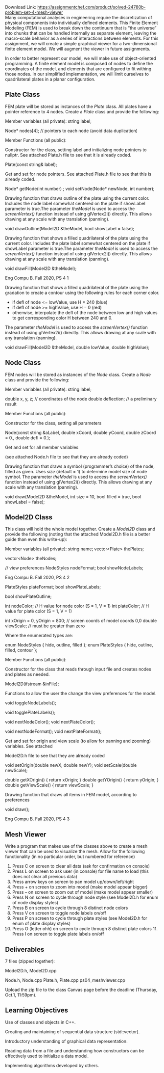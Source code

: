 Download Link: https://assignmentchef.com/product/solved-24780b-problem-set-4-mesh-viewer
<br>
Many computational analyses in engineering require the discretization of physical components into individually defined elements. This Finite Element Modeling (FEM) is used to break down the continuum that is “the universe” into chunks that can be handled internally as separate element, leaving the macro-scale behavior as a series of interactions between elements. For this assignment, we will create a simple graphical viewer for a two-dimensional finite element model. We will augment the viewer in future assignments.

In order to better represent our model, we will make use of object-oriented programming. A finite element model is composed of nodes to define the coordinates of the model, and elements that are configured to fit withing those nodes. In our simplified implementation, we will limit ourselves to quadrilateral plates in a planar configuration.

<h2>Plate Class</h2>

FEM plate will be stored as instances of the <em>Plate</em> class. All plates have a pointer reference to 4 nodes. Create a <em>Plate</em> class and provide the following:

Member variables (all private):  string label;

Node* nodes[4]; // pointers to each node (avoid data duplication)




Member Functions (all public):

Constructor for the class, setting label and initializing node pointers to nullptr. See attached Plate.h file to see that it is already coded.

Plate(const string&amp; label);




Get and set for node pointers.  See attached Plate.h file to see that this is already coded.

Node* getNode(int number) ; void setNode(Node* newNode, int number);




Drawing function that draws outline of the plate using the current color. Includes the node label somewhat centered on the plate if showLabel parameter is true.The parameter <em>theModel</em> is used to access the <em>screenVertex() </em>function instead of using glVertex2i() directly. This allows drawing at any scale with any translation (panning).

void drawOutline(Model2D &amp;theModel, bool showLabel = false);




Drawing function that shows a filled quadrilateral of the plate using the current color. Includes the plate label somewhat centered on the plate if showLabel parameter is true.The parameter <em>theModel</em> is used to access the <em>screenVertex() </em>function instead of using glVertex2i() directly. This allows drawing at any scale with any translation (panning).

void drawFill(Model2D &amp;theModel);




Eng Compu B. Fall 2020, PS 4                                                                                                                                              1

Drawing function that shows a filled quadrilateral of the plate using the gradation to create a contour using the following rules for each corner color.

<ul>

 <li>if defl of node &lt;= lowValue, use H = 240 (blue)</li>

 <li>if defl of node &gt;= highValue, use H = 0 (red)</li>

 <li>otherwise, interpolate the defl of the node between low and high values to get corresponding color H between 240 and 0.</li>

</ul>

The parameter <em>theModel</em> is used to access the <em>screenVertex() </em>function instead of using glVertex2i() directly. This allows drawing at any scale with any translation (panning).

void drawFill(Model2D &amp;theModel, double lowValue, double highValue);

<strong> </strong>

<h2>Node Class</h2>

FEM nodes will be stored as instances of the <em>Node</em> class. Create a <em>Node</em> class and provide the following:

Member variables (all private):  string label;

double x, y, z;   // coordinates of the node    double deflection;  // a preliminary result




Member Functions (all public):

Constructor for the class, setting all parameters

Node(const string &amp;aLabel, double xCoord, double yCoord,    double zCoord = 0., double defl = 0.);




Get and set for all member variables

(see attached Node.h file to see that they are already coded)




Drawing function that draws a symbol (programmer’s choice) of the node, filled as given. Uses <em>size</em> (default = 1) to determine model size of node symbol. The parameter <em>theModel</em> is used to access the <em>screenVertex() </em>function instead of using glVertex2i() directly. This allows drawing at any scale with any translation (panning).

void draw(Model2D &amp;theModel, int size = 10,       bool filled = true, bool showLabel = false);




<h2>Model2D Class</h2>

This class will hold the whole model together. Create a <em>Model2D</em> class and provide the following (noting that the attached Model2D.h file is a better guide than even this write-up):

Member variables (all private):  string name; vector&lt;Plate&gt; thePlates;

vector&lt;Node&gt; theNodes;




// view preferences        NodeStyles nodeFormat;           bool showNodeLabels;

Eng Compu B. Fall 2020, PS 4                                                                                                                                              2




PlateStyles plateFormat;      bool showPlateLabels;

bool showPlateOutline;

int nodeColor;  // H value for node color (S = 1, V = 1)  int plateColor; // H value for plate color (S = 1, V = 1)




int xOrigin = 0, yOrigin = 800;  // screen coords of model coords 0,0  double viewScale;  // must be greater than zero




Where the enumerated types are:

enum NodeStyles { hide, outline, filled }; enum PlateStyles { hide, outline, filled, contour };







Member Functions (all public):

Constructor for the class that reads through input file and creates nodes and plates as needed.

Model2D(ifstream &amp;inFile);




Functions to allow the user the change the view preferences for the model.

void toggleNodeLabels();

void togglePlateLabels();




void nextNodeColor();  void nextPlateColor();




void nextNodeFormat();  void nextPlateFormat();




Get and set for origin and view scale (to allow for panning and zooming) variables. See attached

Model2D.h file to see that they are already coded

void setOrigin(double newX, double newY);  void setScale(double newScale);




double getXOrigin() { return xOrigin; }  double getYOrigin() { return yOrigin; }  double getViewScale() { return viewScale; }







Drawing function that draws all items in FEM model, according to preferences

void draw();

<strong> </strong>

Eng Compu B. Fall 2020, PS 4                                                                                                                                              3

<strong> </strong>

<h2>Mesh Viewer</h2>

Write a program that makes use of the classes above to create a mesh viewer that can be used to visualize the mesh. Allow for the following functionality (in no particular order, but numbered for reference)

<ol>

 <li>Press C on screen to clear all data (ask for confirmation on console)</li>

 <li>Press L on screen to ask user (in console) for file name to load (this does not clear all previous data)</li>

 <li>Press arrow keys on screen to pan model up/down/left/right</li>

 <li>Press + on screen to zoom into model (make model appear bigger)</li>

 <li>Press – on screen to zoom out of model (make model appear smaller)</li>

 <li>Press N on screen to cycle through node style (see Model2D.h for enum of node display styles)</li>

 <li>Press B on screen to cycle through 8 distinct node colors</li>

 <li>Press V on screen to toggle node labels on/off</li>

 <li>Press P on screen to cycle through plate styles (see Model2D.h for enum of plate display styles)</li>

 <li>Press O (letter ohh) on screen to cycle through 8 distinct plate colors 11. Press I on screen to toggle plate labels on/off</li>

</ol>




<h2>Deliverables</h2>

7 files (zipped together):

Model2D.h, Model2D.cpp

Node.h, Node.cpp              Plate.h, Plate.cpp              ps04_meshviewer.cpp




Upload the zip file to the class Canvas page before the deadline (Thursday, Oct.1, 11:59pm).







<h2>Learning Objectives</h2>

Use of classes and objects in C++.

Creating and maintaining of sequential data structure (std::vector).

Introductory understanding of graphical data representation.

Reading data from a file and understanding how constructors can be effectively used to initialize a data model.

Implementing algorithms developed by others.